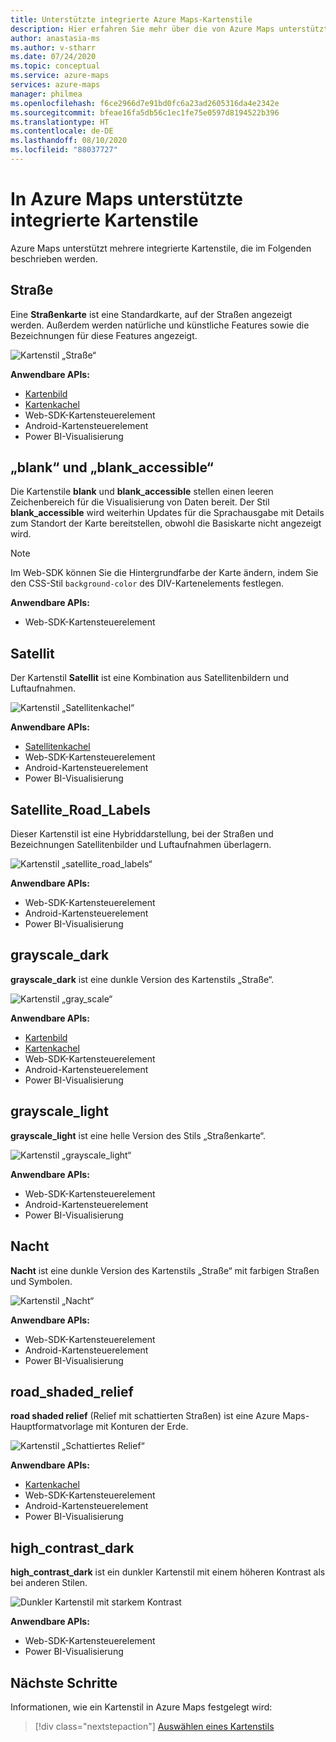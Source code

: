 ```yaml
---
title: Unterstützte integrierte Azure Maps-Kartenstile
description: Hier erfahren Sie mehr über die von Azure Maps unterstützten integrierten Kartenstile, etwa „road“, „blank_accessible“, „satellite“, „satellite_road_labels“, „road_shaded_relief“ und „night“.
author: anastasia-ms
ms.author: v-stharr
ms.date: 07/24/2020
ms.topic: conceptual
ms.service: azure-maps
services: azure-maps
manager: philmea
ms.openlocfilehash: f6ce2966d7e91bd0fc6a23ad2605316da4e2342e
ms.sourcegitcommit: bfeae16fa5db56c1ec1fe75e0597d8194522b396
ms.translationtype: HT
ms.contentlocale: de-DE
ms.lasthandoff: 08/10/2020
ms.locfileid: "88037727"
---
```

# <a name="azure-maps-supported-built-in-map-styles"></a>In Azure Maps unterstützte integrierte Kartenstile

Azure Maps unterstützt mehrere integrierte Kartenstile, die im Folgenden beschrieben werden.

## <a name="road"></a>Straße

Eine **Straßenkarte** ist eine Standardkarte, auf der Straßen angezeigt werden. Außerdem werden natürliche und künstliche Features sowie die Bezeichnungen für diese Features angezeigt.

![Kartenstil „Straße“](./media/supported-map-styles/road.png)

**Anwendbare APIs:**

* [Kartenbild](https://docs.microsoft.com/rest/api/maps/render/getmapimage)
* [Kartenkachel](https://docs.microsoft.com/rest/api/maps/render/getmaptile)
* Web-SDK-Kartensteuerelement
* Android-Kartensteuerelement
* Power BI-Visualisierung

## <a name="blank-and-blank_accessible"></a>„blank“ und „blank_accessible“

Die Kartenstile **blank** und **blank_accessible** stellen einen leeren Zeichenbereich für die Visualisierung von Daten bereit. Der Stil **blank_accessible** wird weiterhin Updates für die Sprachausgabe mit Details zum Standort der Karte bereitstellen, obwohl die Basiskarte nicht angezeigt wird.

> [!Note]
> Im Web-SDK können Sie die Hintergrundfarbe der Karte ändern, indem Sie den CSS-Stil `background-color` des DIV-Kartenelements festlegen.

**Anwendbare APIs:**

* Web-SDK-Kartensteuerelement

## <a name="satellite"></a>Satellit

Der Kartenstil **Satellit** ist eine Kombination aus Satellitenbildern und Luftaufnahmen.

![Kartenstil „Satellitenkachel“](./media/supported-map-styles/satellite.png)

**Anwendbare APIs:**

* [Satellitenkachel](https://docs.microsoft.com/rest/api/maps/render/getmapimagerytilepreview)
* Web-SDK-Kartensteuerelement
* Android-Kartensteuerelement
* Power BI-Visualisierung

## <a name="satellite_road_labels"></a>Satellite_Road_Labels

Dieser Kartenstil ist eine Hybriddarstellung, bei der Straßen und Bezeichnungen Satellitenbilder und Luftaufnahmen überlagern.

![Kartenstil „satellite_road_labels“](./media/supported-map-styles/satellite-road-labels.png)

**Anwendbare APIs:**

* Web-SDK-Kartensteuerelement
* Android-Kartensteuerelement
* Power BI-Visualisierung

## <a name="grayscale_dark"></a>grayscale_dark

**grayscale_dark** ist eine dunkle Version des Kartenstils „Straße“.

![Kartenstil „gray_scale“](./media/supported-map-styles/grayscale-dark.png)

**Anwendbare APIs:**

* [Kartenbild](https://docs.microsoft.com/rest/api/maps/render/getmapimage)
* [Kartenkachel](https://docs.microsoft.com/rest/api/maps/render/getmaptile)
* Web-SDK-Kartensteuerelement
* Android-Kartensteuerelement
* Power BI-Visualisierung

## <a name="grayscale_light"></a>grayscale_light

**grayscale_light** ist eine helle Version des Stils „Straßenkarte“.

![Kartenstil „grayscale_light“](./media/supported-map-styles/grayscale-light.png)

**Anwendbare APIs:**
* Web-SDK-Kartensteuerelement
* Android-Kartensteuerelement
* Power BI-Visualisierung

## <a name="night"></a>Nacht

**Nacht** ist eine dunkle Version des Kartenstils „Straße“ mit farbigen Straßen und Symbolen.

![Kartenstil „Nacht“](./media/supported-map-styles/night.png)

**Anwendbare APIs:**

* Web-SDK-Kartensteuerelement
* Android-Kartensteuerelement
* Power BI-Visualisierung

## <a name="road_shaded_relief"></a>road_shaded_relief

**road shaded relief** (Relief mit schattierten Straßen) ist eine Azure Maps-Hauptformatvorlage mit Konturen der Erde.

![Kartenstil „Schattiertes Relief“](./media/supported-map-styles/shaded-relief.png)

**Anwendbare APIs:**

* [Kartenkachel](https://docs.microsoft.com/rest/api/maps/render/getmaptile)
* Web-SDK-Kartensteuerelement
* Android-Kartensteuerelement
* Power BI-Visualisierung

## <a name="high_contrast_dark"></a>high_contrast_dark

**high_contrast_dark** ist ein dunkler Kartenstil mit einem höheren Kontrast als bei anderen Stilen.

![Dunkler Kartenstil mit starkem Kontrast](./media/supported-map-styles/high-contrast-dark.png)

**Anwendbare APIs:**

* Web-SDK-Kartensteuerelement
* Power BI-Visualisierung

## <a name="next-steps"></a>Nächste Schritte

Informationen, wie ein Kartenstil in Azure Maps festgelegt wird:

> [!div class="nextstepaction"]
> [Auswählen eines Kartenstils](https://docs.microsoft.com/azure/azure-maps/choose-map-style)
